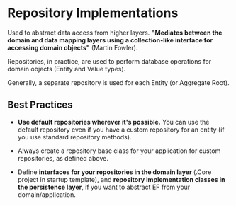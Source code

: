 # Repository Implementations

Used to abstract data access from higher layers. **"Mediates between the domain and data mapping layers using a collection-like interface for accessing domain objects"** (Martin Fowler).

Repositories, in practice, are used to perform database operations for domain objects (Entity and Value types). 

Generally, a separate repository is used for each Entity (or Aggregate Root).

## Best Practices

- **Use default repositories wherever it's possible.** You can use the default repository even if you have a custom repository for an entity (if you use standard repository methods).

- Always create a repository base class for your application for custom repositories, as defined above.

- Define **interfaces for your repositories in the domain layer** (.Core project in startup template), and **repository implementation classes in the persistence layer**, if you want to abstract EF from your domain/application.
